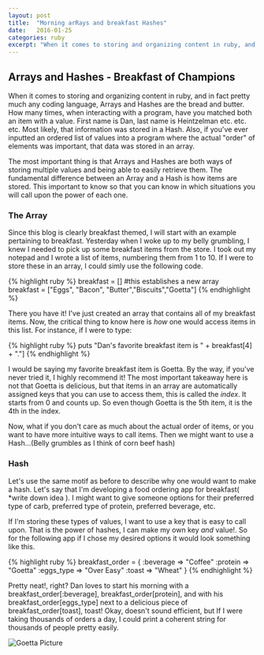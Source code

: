 ```yaml
---
layout: post
title:  "Morning arRays and breakfast Hashes"
date:   2016-01-25
categories: ruby
excerpt: "When it comes to storing and organizing content in ruby, and in fact pretty much any coding language, Arrays and Hashes are the bread and butter."
---
```


## Arrays and Hashes - Breakfast of Champions

When it comes to storing and organizing content in ruby, and in fact pretty much any coding language, Arrays and Hashes are the bread and butter. How many times, when interacting with a program, have you matched both an item with a value. First name is Dan, last name is Heintzelman etc. etc. etc. Most likely, that information was stored in a Hash. Also, if you've ever inputted an ordered list of values into a program where the actual "order" of elements was important, that data was stored in an array.

The most important thing is that Arrays and Hashes are both ways of storing multiple values and being able to easily retrieve them. The fundamental difference between an Array and a Hash is how items are stored. This important to know so that you can know in which situations you will call upon the power of each one.

### The Array

Since this blog is clearly breakfast themed, I will start with an example pertaining to breakfast. Yesterday when I woke up to my belly grumbling, I knew I needed to pick up some breakfast items from the store. I took out my notepad and I wrote a list of items, numbering them from 1 to 10. If I were to store these in an array, I could simly use the following code.

{% highlight ruby %}
breakfast = [] #this establishes a new array <br>
breakfast = ["Eggs", "Bacon", "Butter","Biscuits","Goetta"]
{% endhighlight %}

There you have it! I've just created an array that contains all of my breakfast items. Now, the critical thing to know here is *how* one would access items in this list. For instance, if I were to type:

{% highlight ruby %}
puts "Dan's favorite breakfast item is " + breakfast[4] + "."]
{% endhighlight %}

I would be saying my favorite breakfast item is Goetta. By the way, if you've never tried it, I highly recommend it! The most important takeaway here is not that Goetta is delicious, but that items in an array are automatically assigned keys that you can use to access them, this is called the *index*. It starts from 0 and counts up. So even though Goetta is the 5th item, it is the 4th in the index.

Now, what if you don't care as much about the actual order of items, or you want to have more intuitive ways to call items. Then we might want to use a Hash...(Belly grumbles as I think of corn beef hash)

### Hash

Let's use the same motif as before to describe why one would want to make a hash. Let's say that I'm developing a food ordering app for breakfast( \*write down idea ). I might want to give someone options for their preferred type of carb, preferred type of protein, preferred beverage, etc.

If I'm storing these types of values, I want to use a key that is easy to call upon. That is the power of hashes, I can make my own key <em>and</em> value!. So for the following app if I chose my desired options it would look something like this.

{% highlight ruby %}
breakfast_order = {
		:beverage => "Coffee"
		:protein => "Goetta"
		:eggs_type => "Over Easy"
		:toast => "Wheat"
}
{% endhighlight %}

Pretty neat!, right? Dan loves to start his morning with a breakfast_order[:beverage], breakfast_order[protein], and with his breakfast_order[eggs_type] next to a delicious piece of breakfast_order[toast], toast! Okay, doesn't sound efficient, but If I were taking thousands of orders a day, I could print a coherent string for thousands of people pretty easily.

![Goetta Picture]({{site.baseurl}}/images/goetta.jpg)
